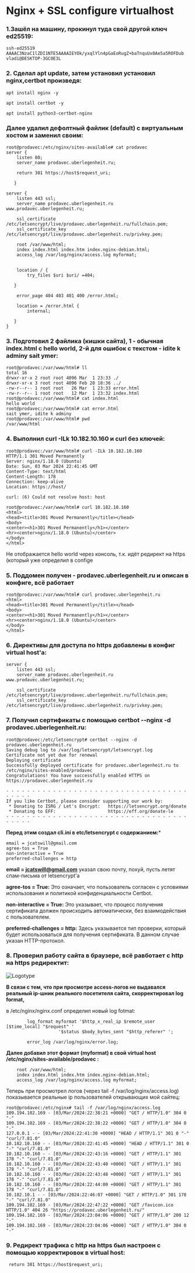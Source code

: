 # Nginx + SSL configure virtualhost

### 1.Зашёл на машину, прокинул туда свой другой ключ ed25519:

`` ssh-ed25519 AAAAC3NzaC1lZDI1NTE5AAAAIEYOk/yxqlYln4pGaEoRugZ+baTnquUx0Ae5a5ROFDub vladi@DESKTOP-3GC0E3L ``
### 2. Cделал apt update, затем установил установил nginx,certbot произведя:

```
apt install nginx -y

apt install certbot -y

apt install python3-certbot-nginx 
```
### Далее удалил дефолтный файлик (default) с виртуальным хостом и заменил своим:

```
root@prodavec:/etc/nginx/sites-available# cat prodavec
server {
    listen 80;
    server_name prodavec.uberlegenheit.ru;

    return 301 https://host$request_uri;

   }

server {
    listen 443 ssl;
    server_name prodavec.uberlegenheit.ru www.prodavec.uberlegenheit.ru;

    ssl_certificate /etc/letsencrypt/live/prodavec.uberlegenheit.ru/fullchain.pem;
    ssl_certificate_key /etc/letsencrypt/live/prodavec.uberlegenheit.ru/privkey.pem;

    root /var/www/html;
    index index.html index.htm index.nginx-debian.html;
    access_log /var/log/nginx/access.log myformat;


    location / {
        try_files $uri $uri/ =404;

   }

    error_page 404 403 401 400 /error.html;

    location = /error.html {
        internal;

   }
}
```

### 3. Подготовил 2 файлика (кишки сайта), 1 - обычная index.html с hello world, 2-й для ошибок с текстом - idite k adminy sait ymer:

```
root@prodavec:/var/www/html# ll
total 16
drwxr-xr-x 2 root root 4096 Mar  1 23:33 ./
drwxr-xr-x 3 root root 4096 Feb 20 18:36 ../
-rw-r--r-- 1 root root   26 Mar  1 23:33 error.html
-rw-r--r-- 1 root root   12 Mar  1 23:32 index.html
root@prodavec:/var/www/html# cat index.html
hello world
root@prodavec:/var/www/html# cat error.html
sait ymer, idite k adminy
root@prodavec:/var/www/html# pwd
/var/www/html
```
### 4. Выполнил curl -ILk 10.182.10.160 и curl без ключей:

```
root@prodavec:/var/www/html# curl -ILk 10.182.10.160
HTTP/1.1 301 Moved Permanently
Server: nginx/1.18.0 (Ubuntu)
Date: Sun, 03 Mar 2024 22:41:45 GMT
Content-Type: text/html
Content-Length: 178
Connection: keep-alive
Location: https://host/

curl: (6) Could not resolve host: host
```

```
root@prodavec:/var/www/html# curl 10.182.10.160
<html>
<head><title>301 Moved Permanently</title></head>
<body>
<center><h1>301 Moved Permanently</h1></center>
<hr><center>nginx/1.18.0 (Ubuntu)</center>
</body>
</html>
```
Не отображается hello world через консоль, т.к. идёт редирект на https (который уже определил в confige

### 5. Поддомен получен - prodavec.uberlegenheit.ru и описан в конфиге, всё работает

```
root@prodavec:/var/www/html# curl prodavec.uberlegenheit.ru
<html>
<head><title>301 Moved Permanently</title></head>
<body>
<center><h1>301 Moved Permanently</h1></center>
<hr><center>nginx/1.18.0 (Ubuntu)</center>
</body>
</html>
```
### 6. Директивы для доступа по https добавлены в конфиг virtual host'a:

```
server {
    listen 443 ssl;
    server_name prodavec.uberlegenheit.ru www.prodavec.uberlegenheit.ru;

    ssl_certificate /etc/letsencrypt/live/prodavec.uberlegenheit.ru/fullchain.pem;
    ssl_certificate_key /etc/letsencrypt/live/prodavec.uberlegenheit.ru/privkey.pem;
```
### 7. Получил сертификаты с помощью certbot --nginx -d prodavec.uberlegenheit.ru:

```
root@prodavec:/etc/letsencrypt# certbot --nginx -d prodavec.uberlegenheit.ru
Saving debug log to /var/log/letsencrypt/letsencrypt.log
Certificate not yet due for renewal
Deploying certificate
Successfully deployed certificate for prodavec.uberlegenheit.ru to /etc/nginx/sites-enabled/prodavec
Congratulations! You have successfully enabled HTTPS on https://prodavec.uberlegenheit.ru

- - - - - - - - - - - - - - - - - - - - - - - - - - - - - - - - - - - - - - - -
If you like Certbot, please consider supporting our work by:
 * Donating to ISRG / Let's Encrypt:   https://letsencrypt.org/donate
 * Donating to EFF:                    https://eff.org/donate-le
- - - - - - - - - - - - - - - - - - - - - - - - - - - - - - - - - - - - - - - -
```

**Перед этим создал cli.ini в etc/letsencrypt с содержанием:***

```
email = jcatswill@gmail.com
agree-tos = True
non-interactive = True
preferred-challenges = http
```
**email = jcatswill@gmail.com** указал свою почту, похуй, пусть летят спам-письма от letsencrypt'a

**agree-tos = True:** Это означает, что пользователь согласен с условиями использования и политикой конфиденциальности Certbot.

**non-interactive = True:** Это указывает, что процесс получения сертификата должен происходить автоматически, без взаимодействия с пользователем.

**preferred-challenges = http:** Здесь указывается тип проверки, который будет использоваться для получения сертификата. В данном случае указан HTTP-протокол.

### 8. Проверил работу сайта в браузере, всё равботает c http на https редиректит:

![Logotype](./work.png)

**В связи с тем, что при просмотре access-логов не выдавался  реальный ip-шник реального посетителя сайта, скорректировал log format,**

в /etc/nginx/nginx.conf определил новый log fotmat:

```
        log_format myformat '$http_x_real_ip $remote_user [$time_local] "$request" '
                    '$status $body_bytes_sent "$http_referer" ';

        error_log /var/log/nginx/error.log;
```

**Далее добавил этот формат (myformat) в свой virtual host /etc/nginx/sites-available/prodavec :**

```
    root /var/www/html;
    index index.html index.htm index.nginx-debian.html;
    access_log /var/log/nginx/access.log myformat;
```

Теперь при просмотрел логов (через tail -f /var/log/nginx/access.log) показывается реальные ip пользователей открывающих мой сайтец:

```
root@prodavec:/etc/nginx# tail -f /var/log/nginx/access.log
109.194.102.169 - [03/Mar/2024:22:38:21 +0000] "GET / HTTP/1.0" 304 0 "-"
109.194.102.169 - [03/Mar/2024:22:38:22 +0000] "GET / HTTP/1.0" 304 0 "-"
127.0.0.1 - - [03/Mar/2024:22:41:30 +0000] "HEAD / HTTP/1.1" 301 0 "-" "curl/7.81.0"
10.182.10.160 - - [03/Mar/2024:22:41:45 +0000] "HEAD / HTTP/1.1" 301 0 "-" "curl/7.81.0"
10.182.10.160 - - [03/Mar/2024:22:43:16 +0000] "GET / HTTP/1.1" 301 178 "-" "curl/7.81.0"
10.182.10.160 - - [03/Mar/2024:22:43:40 +0000] "GET / HTTP/1.1" 301 178 "-" "curl/7.81.0"
10.182.10.160 - - [03/Mar/2024:22:43:48 +0000] "GET / HTTP/1.1" 301 178 "-" "curl/7.81.0"
10.182.10.160 - - [03/Mar/2024:22:44:00 +0000] "GET / HTTP/1.1" 301 178 "-" "curl/7.81.0"
10.182.10.1 - - [03/Mar/2024:22:46:07 +0000] "GET / HTTP/1.0" 301 178 "-" "curl/7.81.0"
109.194.102.169 - [03/Mar/2024:22:47:22 +0000] "GET /favicon.ico HTTP/1.0" 404 26 "https://prodavec.uberlegenheit.ru/"
109.194.102.169 - [03/Mar/2024:23:04:06 +0000] "GET / HTTP/1.0" 200 12 "-"
109.194.102.169 - [03/Mar/2024:23:04:06 +0000] "GET / HTTP/1.0" 304 0 "-"

```

### 9. Редирект трафика с http на https был настроен с помощью корректировок в virtual host:

``  return 301 https://host$request_uri; ``


